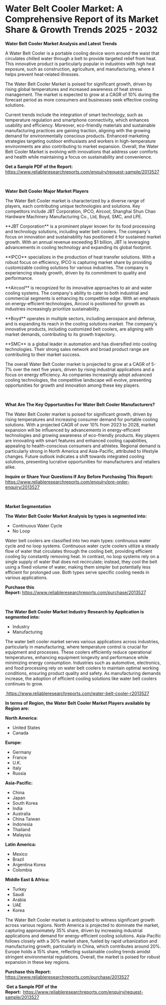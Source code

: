 <p><h1>Water Belt Cooler Market: A Comprehensive Report of its Market Share & Growth Trends 2025 - 2032</h1></p><p><strong>Water Belt Cooler Market Analysis and Latest Trends</strong></p>
<p><p>A Water Belt Cooler is a portable cooling device worn around the waist that circulates chilled water through a belt to provide targeted relief from heat. This innovative product is particularly popular in industries with high heat exposure, such as construction, agriculture, and manufacturing, where it helps prevent heat-related illnesses. </p><p>The Water Belt Cooler Market is poised for significant growth, driven by rising global temperatures and increased awareness of heat stress management. The market is expected to grow at a CAGR of 10% during the forecast period as more consumers and businesses seek effective cooling solutions. </p><p>Current trends include the integration of smart technology, such as temperature regulation and smartphone connectivity, which enhances usability and efficiency. Moreover, eco-friendly materials and sustainable manufacturing practices are gaining traction, aligning with the growing demand for environmentally conscious products. Enhanced marketing strategies targeting outdoor enthusiasts and workers in high-temperature environments are also contributing to market expansion. Overall, the Water Belt Cooler Market is evolving with innovations that address user comforts and health while maintaining a focus on sustainability and convenience.</p></p>
<p><strong>Get a Sample PDF of the Report:&nbsp;</strong> <a href="https://www.reliableresearchreports.com/enquiry/request-sample/2013527?utm_campaign=34&utm_medium=2&utm_source=Github&utm_content=ia&utm_term=12042025&utm_id=water-belt-cooler">https://www.reliableresearchreports.com/enquiry/request-sample/2013527</a></p>
<p>&nbsp;</p>
<p><strong>Water Belt Cooler Major Market Players</strong></p>
<p><p>The Water Belt Cooler market is characterized by a diverse range of players, each contributing unique technologies and solutions. Key competitors include JBT Corporation, IPCO, Aircool, Shanghai Shun Chao Hardware Machinery Manufacturing Co., Ltd, Boyd, SMC, and LPE.</p><p>**JBT Corporation** is a prominent player known for its food processing and technology solutions, including water belt coolers. The company's focus on innovation and sustainability has positioned it for sustained market growth. With an annual revenue exceeding $1 billion, JBT is leveraging advancements in cooling technology and expanding its global footprint.</p><p>**IPCO** specializes in the production of heat transfer solutions. With a robust focus on efficiency, IPCO is capturing market share by providing customizable cooling solutions for various industries. The company is experiencing steady growth, driven by its commitment to quality and performance.</p><p>**Aircool** is recognized for its innovative approaches to air and water cooling systems. The company's ability to cater to both industrial and commercial segments is enhancing its competitive edge. With an emphasis on energy-efficient technologies, Aircool is positioned for growth as industries increasingly prioritize sustainability.</p><p>**Boyd** operates in multiple sectors, including aerospace and defense, and is expanding its reach in the cooling solutions market. The company's innovative products, including customized belt coolers, are aligning with market demands, contributing to its growth trajectory.</p><p>**SMC** is a global leader in automation and has diversified into cooling technologies. Their strong sales network and broad product range are contributing to their market success.</p><p>The overall Water Belt Cooler market is projected to grow at a CAGR of 5-7% over the next five years, driven by rising industrial applications and a focus on energy efficiency. As companies increasingly adopt advanced cooling technologies, the competitive landscape will evolve, presenting opportunities for growth and innovation among these key players.</p></p>
<p>&nbsp;</p>
<p><strong>What Are The Key Opportunities For Water Belt Cooler Manufacturers?</strong></p>
<p><p>The Water Belt Cooler market is poised for significant growth, driven by rising temperatures and increasing consumer demand for portable cooling solutions. With a projected CAGR of over 10% from 2023 to 2028, market expansion will be influenced by advancements in energy-efficient technologies and growing awareness of eco-friendly products. Key players are innovating with smart features and enhanced cooling capabilities, appealing to health-conscious consumers and athletes. Regional demand is particularly strong in North America and Asia-Pacific, attributed to lifestyle changes. Future outlook indicates a shift towards integrated cooling solutions, presenting lucrative opportunities for manufacturers and retailers alike.</p></p>
<p><strong>Inquire or Share Your Questions If Any Before Purchasing This Report:</strong> <a href="https://www.reliableresearchreports.com/enquiry/pre-order-enquiry/2013527?utm_campaign=34&utm_medium=2&utm_source=Github&utm_content=ia&utm_term=12042025&utm_id=water-belt-cooler">https://www.reliableresearchreports.com/enquiry/pre-order-enquiry/2013527</a></p>
<p>&nbsp;</p>
<p><strong>Market Segmentation</strong></p>
<p><strong>The Water Belt Cooler Market Analysis by types is segmented into:</strong></p>
<p><ul><li>Continuous Water Cycle</li><li>No Loop</li></ul></p>
<p><p>Water belt coolers are classified into two main types: continuous water cycle and no loop systems. Continuous water cycle coolers utilize a steady flow of water that circulates through the cooling belt, providing efficient cooling by constantly removing heat. In contrast, no loop systems rely on a single supply of water that does not recirculate; instead, they cool the belt using a fixed volume of water, making them simpler but potentially less efficient for prolonged use. Both types serve specific cooling needs in various applications.</p></p>
<p><strong>Purchase this Report:&nbsp;</strong><a href="https://www.reliableresearchreports.com/purchase/2013527?utm_campaign=34&utm_medium=2&utm_source=Github&utm_content=ia&utm_term=12042025&utm_id=water-belt-cooler">https://www.reliableresearchreports.com/purchase/2013527</a></p>
<p>&nbsp;</p>
<p><strong>The Water Belt Cooler Market Industry Research by Application is segmented into:</strong></p>
<p><ul><li>Industry</li><li>Manufacturing</li></ul></p>
<p><p>The water belt cooler market serves various applications across industries, particularly in manufacturing, where temperature control is crucial for equipment and processes. These coolers efficiently reduce operational temperatures, enhancing equipment longevity and performance while minimizing energy consumption. Industries such as automotive, electronics, and food processing rely on water belt coolers to maintain optimal working conditions, ensuring product quality and safety. As manufacturing demands increase, the adoption of efficient cooling solutions like water belt coolers continues to grow.</p></p>
<p><a href="https://www.reliableresearchreports.com/water-belt-cooler-r2013527?utm_campaign=34&utm_medium=2&utm_source=Github&utm_content=ia&utm_term=12042025&utm_id=water-belt-cooler">&nbsp;https://www.reliableresearchreports.com/water-belt-cooler-r2013527</a></p>
<p><strong>In terms of Region, the Water Belt Cooler Market Players available by Region are:</strong></p>
<p>
    <p> <strong> North America: </strong>
        <ul>
            <li>United States</li>
            <li>Canada</li>
        </ul>
        </p> 
    <p> <strong> Europe: </strong>
        <ul>
            <li>Germany</li>
            <li>France</li>
            <li>U.K.</li>
            <li>Italy</li>
            <li>Russia</li>
        </ul>
        </p> 
    <p> <strong> Asia-Pacific: </strong>
        <ul>
            <li>China</li>
            <li>Japan</li>
            <li>South Korea</li>
            <li>India</li>
            <li>Australia</li>
            <li>China Taiwan</li>
            <li>Indonesia</li>
            <li>Thailand</li>
            <li>Malaysia</li>
        </ul>
        </p> 
    <p> <strong> Latin America: </strong>
        <ul>
            <li>Mexico</li>
            <li>Brazil</li>
            <li>Argentina Korea</li>
            <li>Colombia</li>
        </ul>
        </p> 
    <p> <strong> Middle East & Africa: </strong>
        <ul>
            <li>Turkey</li>
            <li>Saudi</li>
            <li>Arabia</li>
            <li>UAE</li>
            <li>Korea</li>
        </ul>
    </p>
    </p>
<p><p>The Water Belt Cooler market is anticipated to witness significant growth across various regions. North America is projected to dominate the market, capturing approximately 35% share, driven by increasing industrial applications and demand for energy-efficient cooling solutions. Asia-Pacific follows closely with a 30% market share, fueled by rapid urbanization and manufacturing growth, particularly in China, which contributes around 20%. Europe holds a 15% share, reflecting sustainable cooling trends amidst stringent environmental regulations. Overall, the market is poised for robust expansion in these key regions.</p></p>
<p><strong>Purchase this Report: </strong><a href="https://www.reliableresearchreports.com/purchase/2013527?utm_campaign=34&utm_medium=2&utm_source=Github&utm_content=ia&utm_term=12042025&utm_id=water-belt-cooler">https://www.reliableresearchreports.com/purchase/2013527</a></p>
<p>&nbsp;<strong>Get a Sample PDF of the Report:&nbsp;&nbsp;</strong><a href="https://www.reliableresearchreports.com/enquiry/request-sample/2013527?utm_campaign=34&utm_medium=2&utm_source=Github&utm_content=ia&utm_term=12042025&utm_id=water-belt-cooler">https://www.reliableresearchreports.com/enquiry/request-sample/2013527</a></p>
<p><strong></strong></p>
<p><p></p><p></p><p></p></p>